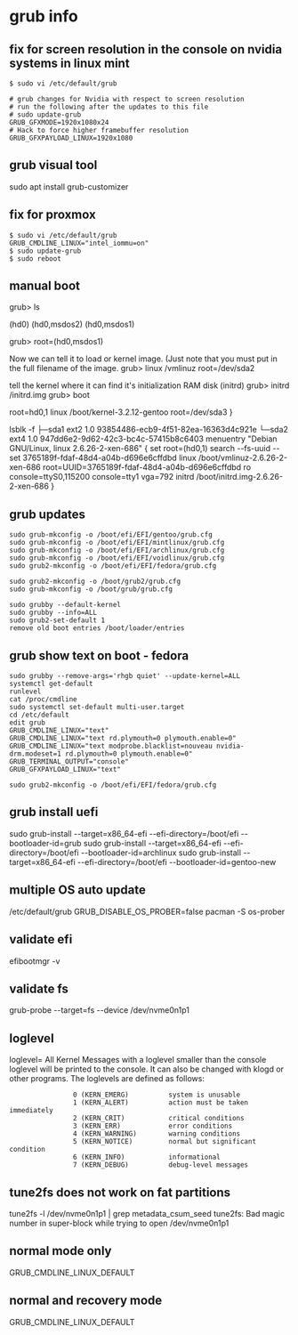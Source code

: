# grub info

## fix for screen resolution in the console on nvidia systems in linux mint
```
$ sudo vi /etc/default/grub

# grub changes for Nvidia with respect to screen resolution
# run the following after the updates to this file
# sudo update-grub
GRUB_GFXMODE=1920x1080x24
# Hack to force higher framebuffer resolution
GRUB_GFXPAYLOAD_LINUX=1920x1080
```

## grub visual tool
sudo apt install grub-customizer

## fix for proxmox
```
$ sudo vi /etc/default/grub
GRUB_CMDLINE_LINUX="intel_iommu=on"
$ sudo update-grub
$ sudo reboot
```

## manual boot
grub> ls

(hd0) (hd0,msdos2) (hd0,msdos1)

grub> root=(hd0,msdos1)

Now we can tell it to load or kernel image. (Just note that you must put in the full filename of the image.
grub> linux /vmlinuz root=/dev/sda2

tell the kernel where it can find it's initialization RAM disk (initrd)
grub> initrd /initrd.img
grub> boot



root=hd0,1
linux /boot/kernel-3.2.12-gentoo root=/dev/sda3
}

lsblk -f
├─sda1 ext2     1.0                          93854486-ecb9-4f51-82ea-16363d4c921e
└─sda2 ext4     1.0                          947dd6e2-9d62-42c3-bc4c-57415b8c6403
menuentry "Debian GNU/Linux, linux 2.6.26-2-xen-686" {
    set root=(hd0,1)
    search --fs-uuid --set 3765189f-fdaf-48d4-a04b-d696e6cffdbd
    linux    /boot/vmlinuz-2.6.26-2-xen-686 root=UUID=3765189f-fdaf-48d4-a04b-d696e6cffdbd ro console=ttyS0,115200 console=tty1 vga=792
    initrd    /boot/initrd.img-2.6.26-2-xen-686
}


## grub updates
```
sudo grub-mkconfig -o /boot/efi/EFI/gentoo/grub.cfg
sudo grub-mkconfig -o /boot/efi/EFI/mintlinux/grub.cfg
sudo grub-mkconfig -o /boot/efi/EFI/archlinux/grub.cfg
sudo grub-mkconfig -o /boot/efi/EFI/voidlinux/grub.cfg
sudo grub2-mkconfig -o /boot/efi/EFI/fedora/grub.cfg

sudo grub2-mkconfig -o /boot/grub2/grub.cfg
sudo grub-mkconfig -o /boot/grub/grub.cfg

sudo grubby --default-kernel
sudo grubby --info=ALL
sudo grub2-set-default 1
remove old boot entries /boot/loader/entries
```

## grub show text on boot - fedora
```
sudo grubby --remove-args='rhgb quiet' --update-kernel=ALL
systemctl get-default
runlevel
cat /proc/cmdline
sudo systemctl set-default multi-user.target
cd /etc/default
edit grub
GRUB_CMDLINE_LINUX="text"
GRUB_CMDLINE_LINUX="text rd.plymouth=0 plymouth.enable=0"
GRUB_CMDLINE_LINUX="text modprobe.blacklist=nouveau nvidia-drm.modeset=1 rd.plymouth=0 plymouth.enable=0"
GRUB_TERMINAL_OUTPUT="console"
GRUB_GFXPAYLOAD_LINUX="text"

sudo grub2-mkconfig -o /boot/efi/EFI/fedora/grub.cfg
```


## grub install uefi
sudo grub-install --target=x86_64-efi --efi-directory=/boot/efi --bootloader-id=grub
sudo grub-install --target=x86_64-efi --efi-directory=/boot/efi --bootloader-id=archlinux
sudo grub-install --target=x86_64-efi --efi-directory=/boot/efi --bootloader-id=gentoo-new

## multiple OS auto update
 /etc/default/grub
GRUB_DISABLE_OS_PROBER=false
pacman -S os-prober


## validate efi
efibootmgr -v


## validate fs
grub-probe --target=fs --device /dev/nvme0n1p1

## loglevel
loglevel= All Kernel Messages with a loglevel smaller than the
console loglevel will be printed to the console. It can
also be changed with klogd or other programs. The
loglevels are defined as follows:

                    0 (KERN_EMERG)          system is unusable
                    1 (KERN_ALERT)          action must be taken immediately
                    2 (KERN_CRIT)           critical conditions
                    3 (KERN_ERR)            error conditions
                    4 (KERN_WARNING)        warning conditions
                    5 (KERN_NOTICE)         normal but significant condition
                    6 (KERN_INFO)           informational
                    7 (KERN_DEBUG)          debug-level messages


## tune2fs does not work on fat partitions
tune2fs -l /dev/nvme0n1p1 | grep metadata_csum_seed
tune2fs: Bad magic number in super-block while trying to open /dev/nvme0n1p1


## normal mode only
GRUB_CMDLINE_LINUX_DEFAULT

## normal and recovery mode
GRUB_CMDLINE_LINUX_DEFAULT
